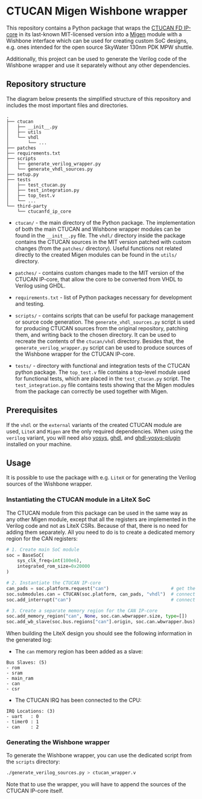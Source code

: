 # CTUCAN Migen Wishbone wrapper

This repository contains a Python package that wraps the
[CTUCAN FD IP-core](https://github.com/antmicro/ctucanfd_ip_core) in its
last-known MIT-licensed version into a [Migen](https://github.com/m-labs/migen)
module with a Wishbone interface which can be used for creating custom SoC
designs, e.g. ones intended for the open source SkyWater 130nm PDK MPW shuttle.

Additionally, this project can be used to generate the Verilog code of
the Wishbone wrapper and use it separately without any other dependencies.

## Repository structure

The diagram below presents the simplified structure of this repository and
includes the most important files and directories.

```
.
├── ctucan
│   ├── __init__.py
│   ├── utils
│   └── vhdl
│       └── ...
├── patches
├── requirements.txt
├── scripts
│   ├── generate_verilog_wrapper.py
│   └── generate_vhdl_sources.py
├── setup.py
├── tests
│   ├── test_ctucan.py
│   ├── test_integration.py
│   ├── top_test.v
│   └── ...
└── third-party
    └── ctucanfd_ip_core
```

* `ctucan/` - the main directory of the Python package. The implementation of
  both the main CTUCAN and Wishbone wrapper modules can be found
  in the `__init__.py` file. The `vhdl/` directory inside the package
  contains the CTUCAN sources in the MIT version patched with custom changes
  (from the `patches/` directory). Useful functions not related directly
  to the created Migen modules can be found in the `utils/` directory.

* `patches/` - contains custom changes made to the MIT version of the CTUCAN
  IP-core, that allow the core to be converted from VHDL to Verilog
  using GHDL.

* `requirements.txt` - list of Python packages necessary for development and
  testing.

* `scripts/` - contains scripts that can be useful for package management
  or source code generation. The `generate_vhdl_sources.py` script is used
  for producing CTUCAN sources from the original repository, patching them,
  and writing back to the chosen directory. It can be used to recreate
  the contents of the `ctucan/vhdl` directory. Besides that, the
  `generate_verilog_wrapper.py` script can be used to produce sources of
  the Wishbone wrapper for the CTUCAN IP-core.

* `tests/` - directory with functional and integration tests of the CTUCAN
  python package. The `top_test.v` file contains a top-level module used
  for functional tests, which are placed in the `test_ctucan.py` script.
  The `test_integration.py` file contains tests showing that the Migen modules
  from the package can correctly be used together with Migen.

## Prerequisites

If the `vhdl` or the `external` variants of the created CTUCAN module are used,
`LiteX` and `Migen` are the only required dependencies. When using the `verilog`
variant, you will need also [yosys](https://github.com/YosysHQ/yosys),
[ghdl](https://github.com/ghdl/ghdl), and
[ghdl-yosys-plugin](https://github.com/ghdl/ghdl-yosys-plugin) installed on
your machine.

## Usage

It is possible to use the package with e.g. `LiteX` or for generating
the Verilog sources of the Wishbone wrapper.

### Instantiating the CTUCAN module in a LiteX SoC

The CTUCAN module from this package can be used in the same way as any
other Migen module, except that all the registers are implemented in the
Verilog code and not as LiteX CSRs. Because of that, there is no need
for adding them separately. All you need to do is to create a dedicated
memory region for the CAN registers:

```python
# 1. Create main SoC module
soc = BaseSoC(
    sys_clk_freq=int(100e6),
    integrated_rom_size=0x20000
)

# 2. Instantiate the CTUCAN IP-core
can_pads = soc.platform.request("can")                       # get the can pads
soc.submodules.can = CTUCAN(soc.platform, can_pads, "vhdl")  # connect the IP-core with the main SoC
soc.add_interrupt("can")                                     # connect the IRQ line to the used CPU

# 3. Create a separate memory region for the CAN IP-core
soc.add_memory_region("can", None, soc.can.wbwrapper.size, type=[])
soc.add_wb_slave(soc.bus.regions["can"].origin, soc.can.wbwrapper.bus)
```

When building the LiteX design you should see the following information
in the generated log:

* The `can` memory region has been added as a slave:
```
Bus Slaves: (5)
- rom
- sram
- main_ram
- can
- csr
```

* The CTUCAN IRQ has been connected to the CPU:
```
IRQ Locations: (3)
- uart   : 0
- timer0 : 1
- can    : 2
```

### Generating the Wishbone wrapper

To generate the Wishbone wrapper, you can use the dedicated script from the
`scripts` directory:

```bash
./generate_verilog_sources.py > ctucan_wrapper.v
```

Note that to use the wrapper, you will have to append the sources
of the CTUCAN IP-core itself.

